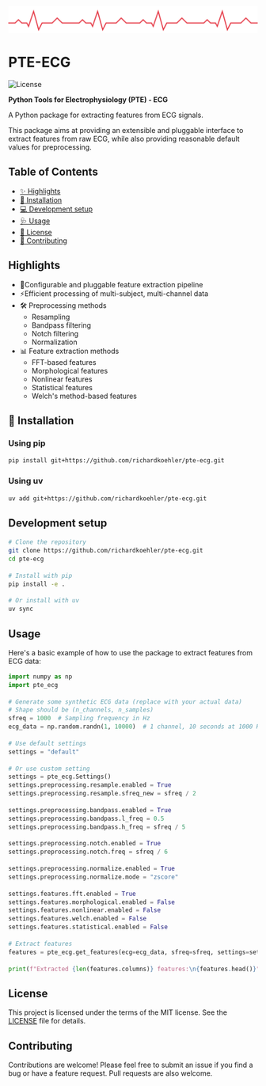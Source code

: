 ![ECG Trace](docs/ecg_trace.svg)

# PTE-ECG

![License](https://img.shields.io/github/license/richardkoehler/pte-ecg)
<!-- ![PyPI version](https://img.shields.io/pypi/v/pte-ecg?color=blue) -->
<!-- ![Build Status](https://img.shields.io/github/actions/workflow/status/richardkoehler/pte-ecg/python-package.yml?branch=main) -->

**Python Tools for Electrophysiology (PTE) - ECG**

A Python package for extracting features from ECG signals.

This package aims at providing an extensible and pluggable interface to extract features from raw ECG, while also providing reasonable default values for preprocessing.

## Table of Contents
- [✨ Highlights](#highlights)
- [🚀 Installation](#installation)
- [💻 Development setup](#development-setup)
- [🩺 Usage](#usage)
- [📄 License](#license)
- [🤝 Contributing](#contributing)


## Highlights

- 🔩Configurable and pluggable feature extraction pipeline
- ⚡️Efficient processing of multi-subject, multi-channel data
- 🛠️ Preprocessing methods
  - Resampling
  - Bandpass filtering
  - Notch filtering
  - Normalization
- 📊 Feature extraction methods
  - FFT-based features
  - Morphological features
  - Nonlinear features
  - Statistical features
  - Welch's method-based features


## 🚀 Installation

### Using pip

```bash
pip install git+https://github.com/richardkoehler/pte-ecg.git
```

### Using uv

```bash
uv add git+https://github.com/richardkoehler/pte-ecg.git
```

## Development setup

```bash
# Clone the repository
git clone https://github.com/richardkoehler/pte-ecg.git
cd pte-ecg

# Install with pip
pip install -e .

# Or install with uv
uv sync
```

## Usage

Here's a basic example of how to use the package to extract features from ECG data:

```python
import numpy as np
import pte_ecg

# Generate some synthetic ECG data (replace with your actual data)
# Shape should be (n_channels, n_samples)
sfreq = 1000  # Sampling frequency in Hz
ecg_data = np.random.randn(1, 10000)  # 1 channel, 10 seconds at 1000 Hz

# Use default settings
settings = "default"

# Or use custom setting
settings = pte_ecg.Settings()
settings.preprocessing.resample.enabled = True
settings.preprocessing.resample.sfreq_new = sfreq / 2

settings.preprocessing.bandpass.enabled = True
settings.preprocessing.bandpass.l_freq = 0.5
settings.preprocessing.bandpass.h_freq = sfreq / 5

settings.preprocessing.notch.enabled = True
settings.preprocessing.notch.freq = sfreq / 6

settings.preprocessing.normalize.enabled = True
settings.preprocessing.normalize.mode = "zscore"

settings.features.fft.enabled = True
settings.features.morphological.enabled = False
settings.features.nonlinear.enabled = False
settings.features.welch.enabled = False
settings.features.statistical.enabled = False

# Extract features
features = pte_ecg.get_features(ecg=ecg_data, sfreq=sfreq, settings=settings)

print(f"Extracted {len(features.columns)} features:\n{features.head()}")
```

## License

This project is licensed under the terms of the MIT license. See the [LICENSE](LICENSE) file for details.

## Contributing

Contributions are welcome! Please feel free to submit an issue if you find a bug or have a feature request. Pull requests are also welcome.
